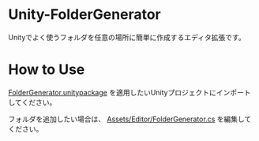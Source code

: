 # Unity-FolderGenerator
Unityでよく使うフォルダを任意の場所に簡単に作成するエディタ拡張です。

# How to Use
[FolderGenerator.unitypackage](https://github.com/c-nao27/Unity-FolderGenerator/tree/master/ExportPackages)
を適用したいUnityプロジェクトにインポートしてください。

フォルダを追加したい場合は、
[Assets/Editor/FolderGenerator.cs](https://github.com/c-nao27/Unity-FolderGenerator/blob/master/Assets/Editor/FolderGenerator.cs)
を編集してください。
